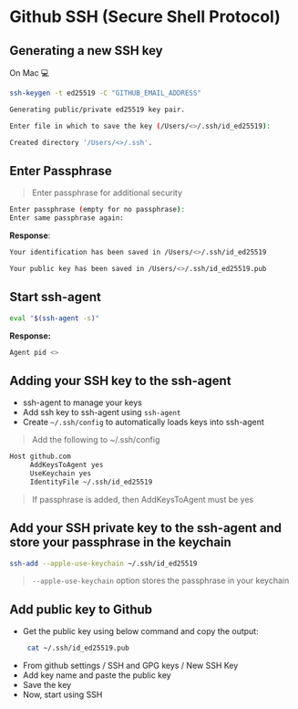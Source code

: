 # Github SSH (Secure Shell Protocol)

## Generating a new SSH key
On Mac :computer:

```sh
ssh-keygen -t ed25519 -C "GITHUB_EMAIL_ADDRESS"

Generating public/private ed25519 key pair.

Enter file in which to save the key (/Users/<>/.ssh/id_ed25519):

Created directory '/Users/<>/.ssh'.
```

## Enter Passphrase

> Enter passphrase for additional security
```sh
Enter passphrase (empty for no passphrase):
Enter same passphrase again:
```
**Response**:
```sh
Your identification has been saved in /Users/<>/.ssh/id_ed25519

Your public key has been saved in /Users/<>/.ssh/id_ed25519.pub
```

## Start ssh-agent
```sh
eval "$(ssh-agent -s)"
```
**Response:**

```sh
Agent pid <>
```

## Adding your SSH key to the ssh-agent

* ssh-agent to manage your keys
* Add ssh key to ssh-agent using `ssh-agent`
* Create `~/.ssh/config` to automatically loads keys into ssh-agent

>  Add the following to ~/.ssh/config
 ```sh
Host github.com
	  AddKeysToAgent yes
	  UseKeychain yes
	  IdentityFile ~/.ssh/id_ed25519
```

> If passphrase is added, then AddKeysToAgent must be yes

## Add your SSH private key to the ssh-agent and store your passphrase in the keychain

```sh
ssh-add --apple-use-keychain ~/.ssh/id_ed25519
```

> `--apple-use-keychain` option stores the passphrase in your keychain

## Add public key to Github

* Get the public key using below command and copy the output:
  ```sh
   cat ~/.ssh/id_ed25519.pub
   ```
* From github settings / SSH and GPG keys / New SSH Key
* Add key name and paste the public key
* Save the key
* Now, start using SSH
